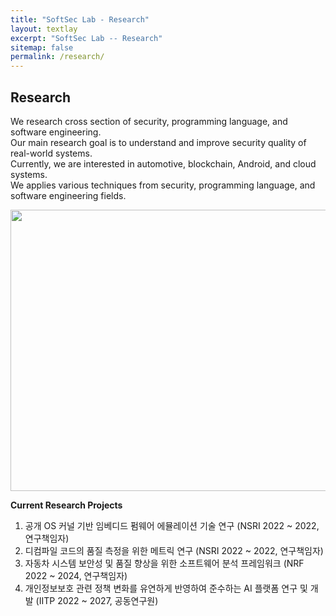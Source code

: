 ```yaml
---
title: "SoftSec Lab - Research"
layout: textlay
excerpt: "SoftSec Lab -- Research"
sitemap: false
permalink: /research/
---
```


## Research
We research cross section of security, programming language, and software engineering.<br>
Our main research goal is to understand and improve security quality of real-world systems.<br>
Currently, we are interested in automotive, blockchain, Android, and cloud systems. <br>
We applies various techniques from security, programming language, and software engineering fields.


<div>
<img src="{{ site.url }}{{ site.baseurl }}/images/research.jpg" width="750" height="450" />
</div>

**Current Research Projects**

1. 공개 OS 커널 기반 임베디드 펌웨어 에뮬레이션 기술 연구 (NSRI 2022 ~ 2022, 연구책임자) <br>
2. 디컴파일 코드의 품질 측정을 위한 메트릭 연구 (NSRI 2022 ~ 2022, 연구책임자) <br>
3. 자동차 시스템 보안성 및 품질 향상을 위한 소프트웨어 분석 프레임워크 (NRF 2022 ~ 2024, 연구책임자) <br>
4. 개인정보보호 관련 정책 변화를 유연하게 반영하여 준수하는 AI 플랫폼 연구 및 개발 (IITP 2022 ~ 2027, 공동연구원) <br>


<!---
**Cloud Security**<br>
This project performs security analysis on the cloud platform 
to find new security issues and develop tools to mitigate them. <br>
This project is supported by Google and collaborated with KAIST.

**Runtime Verifier for JNI Program**<br>
Recent work at ICSE 2021 found that JVMs do not validate the misusage of JNI functions properly. 
This project develops JVM independent runtime verifier for the JNI program.

**Automotive Security** <br>
In this project, we develop automated security analysis tools to improve the security of the automotive platform. 
For this, we are working on IDPS, fuzzer, and static/dynamic analyzers for automotive software.

**Blockchain & Android Security** <br>
There are many security issues in programs running on blockchain platforms and Android.
In this project, we seek new security issues in Blockchain and Android platforms.
In addition, we develop automated tools for finding new vulnerabilities in such software.
--->


